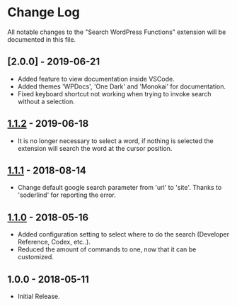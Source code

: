 # Change Log

All notable changes to the "Search WordPress Functions" extension will be documented in this file.

## [2.0.0] - 2019-06-21

- Added feature to view documentation inside VSCode.
- Added themes 'WPDocs', 'One Dark' and 'Monokai' for documentation.
- Fixed keyboard shortcut not working when trying to invoke search without a selection.

## [1.1.2] - 2019-06-18

- It is no longer necessary to select a word, if nothing is selected the extension will search the word at the cursor position.

## [1.1.1] - 2018-08-14

- Change default google search parameter from 'url' to 'site'. Thanks to 'soderlind' for reporting the error.

## [1.1.0] - 2018-05-16

- Added configuration setting to select where to do the search (Developer Reference, Codex, etc..).
- Reduced the amount of commands to one, now that it can be customized.

## 1.0.0 - 2018-05-11

- Initial Release.

[1.1.2]: https://github.com/yogensia/VSCodeSearchWPDocs/compare/v1.1.1...v1.1.2
[1.1.1]: https://github.com/yogensia/VSCodeSearchWPDocs/compare/v1.1.0...v1.1.1
[1.1.0]: https://github.com/yogensia/VSCodeSearchWPDocs/compare/v1.0.0...v1.1.0
